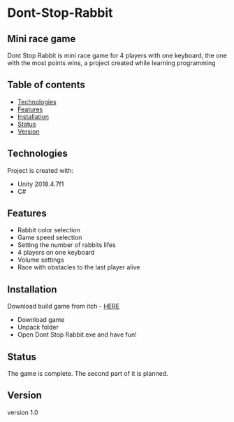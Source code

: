 # Dont-Stop-Rabbit
## Mini race game

Dont Stop Rabbit is mini race game for 4 players with one keyboard, the one with the most points wins,
a project created while learning programming 

## Table of contents
* [Technologies](#technologies)
* [Features](#features)
* [Installation](#installation)
* [Status](#status)
* [Version](#version)

## Technologies
Project is created with:
* Unity 2018.4.7f1
* C#

## Features
- Rabbit color selection 
- Game speed selection
- Setting the number of rabbits lifes 
- 4 players on one keyboard 
- Volume settings 
- Race with obstacles to the last player alive 

## Installation

Download build game from itch - [HERE](https://kruq.itch.io/dont-stop-rabbit) 

* Download game
* Unpack folder
* Open Dont Stop Rabbit.exe and have fun!

## Status

The game is complete. The second part of it is planned. 

## Version

version 1.0
